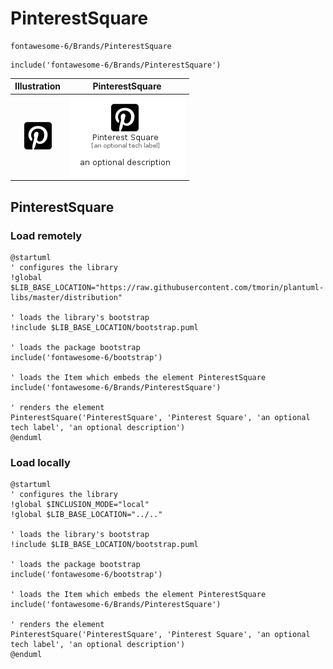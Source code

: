 # PinterestSquare


```text
fontawesome-6/Brands/PinterestSquare
```

```text
include('fontawesome-6/Brands/PinterestSquare')
```



| Illustration | PinterestSquare |
| :---: | :---: |
| ![illustration for Illustration](../../fontawesome-6/Brands/PinterestSquare.png) | ![illustration for PinterestSquare](../../fontawesome-6/Brands/PinterestSquare.Local.png) |




## PinterestSquare

### Load remotely
```plantuml
@startuml
' configures the library
!global $LIB_BASE_LOCATION="https://raw.githubusercontent.com/tmorin/plantuml-libs/master/distribution"

' loads the library's bootstrap
!include $LIB_BASE_LOCATION/bootstrap.puml

' loads the package bootstrap
include('fontawesome-6/bootstrap')

' loads the Item which embeds the element PinterestSquare
include('fontawesome-6/Brands/PinterestSquare')

' renders the element
PinterestSquare('PinterestSquare', 'Pinterest Square', 'an optional tech label', 'an optional description')
@enduml
```

### Load locally
```plantuml
@startuml
' configures the library
!global $INCLUSION_MODE="local"
!global $LIB_BASE_LOCATION="../.."

' loads the library's bootstrap
!include $LIB_BASE_LOCATION/bootstrap.puml

' loads the package bootstrap
include('fontawesome-6/bootstrap')

' loads the Item which embeds the element PinterestSquare
include('fontawesome-6/Brands/PinterestSquare')

' renders the element
PinterestSquare('PinterestSquare', 'Pinterest Square', 'an optional tech label', 'an optional description')
@enduml
```

